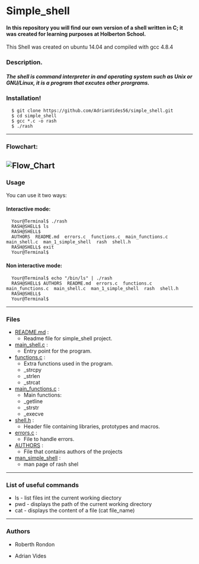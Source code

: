 # Simple_shell
#### In this repository you will find our own version of a shell written in C; it was created for learning purposes at Holberton School.
This Shell was created on ubuntu 14.04 and compiled with gcc 4.8.4
### Description.
##### The shell is command interpreter in and operating system such as Unix or GNU/Linux, it is a program that excutes other prorgrams.
### Installation!
```
  $ git clone https://github.com/AdrianVides56/simple_shell.git
  $ cd simple_shell
  $ gcc *.c -o rash
  $ ./rash
  ```
---
### Flowchart:
![Flow_Chart](https://lucid.app/publicSegments/view/fc026936-dc50-4bf8-b320-afba711b3867/image.png)
---
### Usage
You can use it two ways:
#### Interactive mode:
```
  Your@Terminal$ ./rash
  RASH@SHELL$ ls
  RASH@SHELL$
  AUTHORS  README.md  errors.c  functions.c  main_functions.c  main_shell.c  man_1_simple_shell  rash  shell.h
  RASH@SHELL$ exit
  Your@Terminal$ 
  ```
#### Non interactive mode:
```
  Your@Terminal$ echo "/bin/ls" | ./rash
  RASH@SHELL$ AUTHORS  README.md  errors.c  functions.c  main_functions.c  main_shell.c  man_1_simple_shell  rash  shell.h
  RASH@SHELL$
  Your@Terminal$
```  
---
### Files
- [README.md] :
    - Readme file for simple_shell project.
- [main_shell.c] :
    - Entry point for the program.
- [functions.c] :
    - Extra functions used in the program.
    - _strcpy
    - _strlen
    - _strcat
- [main_functions.c] :
    - Main functions:
    - _getline
    - _strstr
    - _execve
- [shell.h] :
    - Header file containing libraries, prototypes and macros.
- [errors.c] :
    - File to handle errors.
- [AUTHORS] :
    - File that contains authors of the projects
- [man_simple_shell] :
    - man page of rash shel
---
### List of useful commands
- ls - list files int the current working diectory
- pwd - displays the path of the current working directory
- cat - displays the content of a file (cat file_name)
---
### Authors
- Roberth Rondon
- Adrian Vides



   [README.md]: <https://github.com/AdrianVides56/simple_shell/blob/master/README.md>
   [main_shell.c]: <https://github.com/AdrianVides56/simple_shell/blob/master/main_shell.c>
   [functions.c]: <https://github.com/AdrianVides56/simple_shell/blob/master/functions.c>
   [main_functions.c]: <https://github.com/AdrianVides56/simple_shell/blob/master/main_functions.c>
   [shell.h]: <https://github.com/AdrianVides56/simple_shell/blob/master/shell.h>
   [errors.c]: <https://github.com/AdrianVides56/simple_shell/blob/master/errors.c>
   [AUTHORS]: <https://github.com/AdrianVides56/simple_shell/blob/master/AUTHORS>
   [man_simple_shell]: <https://github.com/AdrianVides56/simple_shell/blob/master/man_1_simple_shell>
